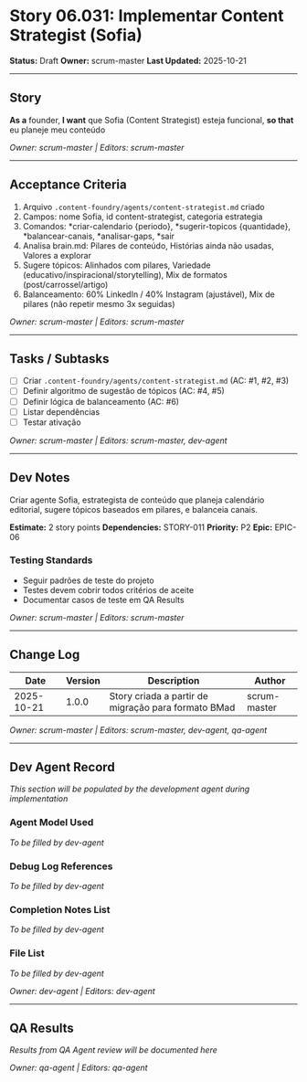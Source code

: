 # Story 06.031: Implementar Content Strategist (Sofia)

**Status:** Draft
**Owner:** scrum-master
**Last Updated:** 2025-10-21

---

## Story

**As a** founder,
**I want** que Sofia (Content Strategist) esteja funcional,
**so that** eu planeje meu conteúdo

*Owner: scrum-master | Editors: scrum-master*

---

## Acceptance Criteria

1. Arquivo `.content-foundry/agents/content-strategist.md` criado
2. Campos: nome Sofia, id content-strategist, categoria estrategia
3. Comandos: *criar-calendario {periodo}, *sugerir-topicos {quantidade}, *balancear-canais, *analisar-gaps, *sair
4. Analisa brain.md: Pilares de conteúdo, Histórias ainda não usadas, Valores a explorar
5. Sugere tópicos: Alinhados com pilares, Variedade (educativo/inspiracional/storytelling), Mix de formatos (post/carrossel/artigo)
6. Balanceamento: 60% LinkedIn / 40% Instagram (ajustável), Mix de pilares (não repetir mesmo 3x seguidas)

*Owner: scrum-master | Editors: scrum-master*

---

## Tasks / Subtasks

- [ ] Criar `.content-foundry/agents/content-strategist.md` (AC: #1, #2, #3)
- [ ] Definir algoritmo de sugestão de tópicos (AC: #4, #5)
- [ ] Definir lógica de balanceamento (AC: #6)
- [ ] Listar dependências
- [ ] Testar ativação

*Owner: scrum-master | Editors: scrum-master, dev-agent*

---

## Dev Notes

Criar agente Sofia, estrategista de conteúdo que planeja calendário editorial, sugere tópicos baseados em pilares, e balanceia canais.

**Estimate:** 2 story points
**Dependencies:** STORY-011
**Priority:** P2
**Epic:** EPIC-06

### Testing Standards

- Seguir padrões de teste do projeto
- Testes devem cobrir todos critérios de aceite
- Documentar casos de teste em QA Results

*Owner: scrum-master | Editors: scrum-master*

---

## Change Log

| Date | Version | Description | Author |
|------|---------|-------------|--------|
| 2025-10-21 | 1.0.0 | Story criada a partir de migração para formato BMad | scrum-master |

*Owner: scrum-master | Editors: scrum-master, dev-agent, qa-agent*

---

## Dev Agent Record

*This section will be populated by the development agent during implementation*

### Agent Model Used

*To be filled by dev-agent*

### Debug Log References

*To be filled by dev-agent*

### Completion Notes List

*To be filled by dev-agent*

### File List

*To be filled by dev-agent*

*Owner: dev-agent | Editors: dev-agent*

---

## QA Results

*Results from QA Agent review will be documented here*

*Owner: qa-agent | Editors: qa-agent*
